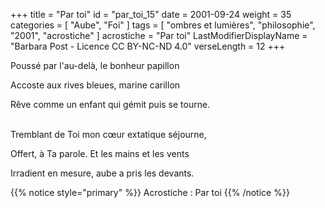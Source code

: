+++
title = "Par toi"
id = "par_toi_15"
date = 2001-09-24
weight = 35
categories = [ "Aube", "Foi" ]
tags = [ "ombres et lumières", "philosophie", "2001", "acrostiche" ]
acrostiche = "Par toi"
LastModifierDisplayName = "Barbara Post - Licence CC BY-NC-ND 4.0"
verseLength = 12
+++

Poussé par l'au-delà, le bonheur papillon

Accoste aux rives bleues, marine carillon

Rêve comme un enfant qui gémit puis se tourne.

 \
Tremblant de Toi mon cœur extatique séjourne,

Offert, à Ta parole. Et les mains et les vents

Irradient en mesure, aube a pris les devants.

{{% notice style="primary" %}}
Acrostiche : Par toi
{{% /notice %}}
